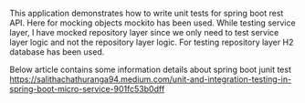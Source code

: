 This  application demonstrates how to  write unit tests for
spring boot rest API.
Here for mocking objects mockito has been used.
While  testing service layer, I have mocked repository layer since 
we only need to test service layer logic and not the repository layer logic.
For testing repository layer H2 database has been used.

Below article contains some information details about  spring boot junit test
https://salithachathuranga94.medium.com/unit-and-integration-testing-in-spring-boot-micro-service-901fc53b0dff
